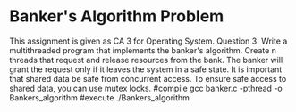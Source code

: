 # Banker's Algorithm Problem
This assignment is given as CA 3 for Operating System.
Question 3: Write a multithreaded program that implements the banker's algorithm. Create n threads that request and release resources from the bank. The banker will grant the request only if it leaves the system in a safe state. It is important that shared data be safe from concurrent access. To ensure safe access to shared data, you can use mutex locks.
#compile
gcc banker.c -pthread -o Bankers_algorithm
#execute
./Bankers_algorithm
